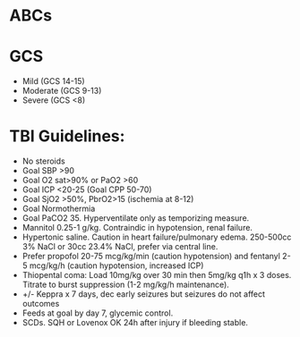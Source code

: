 # ABCs

# GCS
- Mild (GCS 14-15)
- Moderate (GCS 9-13)
- Severe (GCS <8)

# TBI Guidelines:
- No steroids
- Goal SBP >90
- Goal O2 sat>90% or PaO2 >60
- Goal ICP <20-25 (Goal CPP 50-70)
- Goal SjO2 >50%, PbrO2>15 (ischemia at 8-12)
- Goal Normothermia
- Goal PaCO2 35. Hyperventilate only as temporizing measure.
- Mannitol 0.25-1 g/kg. Contraindic in hypotension, renal failure.
- Hypertonic saline. Caution in heart failure/pulmonary edema. 250-500cc 3% NaCl or 30cc 23.4% NaCl, prefer via central line.
- Prefer propofol 20-75 mcg/kg/min (caution hypotension) and fentanyl 2-5 mcg/kg/h (caution hypotension, increased ICP)
- Thiopental coma: Load 10mg/kg over 30 min then 5mg/kg q1h x 3 doses. Titrate to burst suppression (1-2 mg/kg/h maintenance).
- +/- Keppra x 7 days, dec early seizures but seizures do not affect outcomes
- Feeds at goal by day 7, glycemic control.
- SCDs. SQH or Lovenox OK 24h after injury if bleeding stable.
